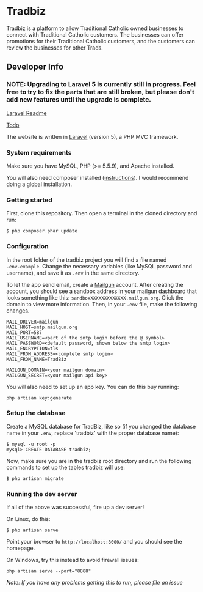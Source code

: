 # Tradbiz

Tradbiz is a platform to allow Traditional Catholic owned businesses to connect with Traditional Catholic customers. The businesses can offer promotions for their Traditional Catholic customers, and the customers can review the businesses for other Trads.

## Developer Info

### NOTE: Upgrading to Laravel 5 is currently still in progress. Feel free to try to fix the parts that are still broken, but please don't add new features until the upgrade is complete.

[Laravel Readme](README-LARAVEL.md)

[Todo](TODO.md)

The website is written in [Laravel](http://laravel.com/) (version 5), a PHP MVC framework.


### System requirements

Make sure you have MySQL, PHP (>= 5.5.9), and Apache installed.

You will also need composer installed ([instructions](https://getcomposer.org/download/)). I would recommend doing a global installation.

### Getting started

First, clone this repository. Then open a terminal in the cloned directory and run:

```
$ php composer.phar update
```

### Configuration

In the root folder of the tradbiz project you will find a file named `.env.example`. Change the necessary variables (like MySQL password and username), and save it as `.env` in the same directory.

To let the app send email, create a [Mailgun](http://mailgun.com/) account. After creating the account, you should see a sandbox address in your mailgun dashboard that looks something like this: `sandboxXXXXXXXXXXXXX.mailgun.org`. Click the domain to view more information. Then, in your `.env` file, make the following changes.

```
MAIL_DRIVER=mailgun
MAIL_HOST=smtp.mailgun.org
MAIL_PORT=587
MAIL_USERNAME=<part of the smtp login before the @ symbol>
MAIL_PASSWORD=<default password, shown below the smtp login>
MAIL_ENCRYPTION=tls
MAIL_FROM_ADDRESS=<complete smtp login>
MAIL_FROM_NAME=TradBiz

MAILGUN_DOMAIN=<your mailgun domain>
MAILGUN_SECRET=<your mailgun api key>
```

You will also need to set up an app key. You can do this buy running:

```
php artisan key:generate
```

### Setup the database

Create a MySQL database for TradBiz, like so (if you changed the database name in your `.env`, replace 'tradbiz' with the proper database name):

```
$ mysql -u root -p
mysql> CREATE DATABASE tradbiz;
```

Now, make sure you are in the tradbiz root directory and run the following commands to set up the tables tradbiz will use:

```
$ php artisan migrate
```

### Running the dev server

If all of the above was successful, fire up a dev server!

On Linux, do this:

```
$ php artisan serve
```

Point your browser to `http://localhost:8000/` and you should see the homepage.

On Windows, try this instead to avoid firewall issues:

```
php artisan serve --port="8888"
```


_Note: If you have any problems getting this to run, please file an issue_
